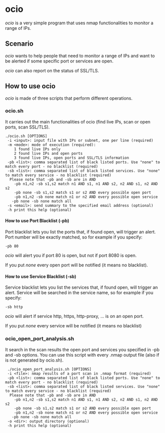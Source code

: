 # ocio

*ocio* is a very simple program that uses nmap functionalities to monitor a range of IPs.

## Scenario

*ocio* wants to help people that need to monitor a range of IPs and want to be alerted if some specific port or services are open.

*ocio* can also report on the status of SSL/TLS.

## How to use ocio 

*ocio* is made of three scripts that perform different operations.

### ocio.sh
It carries out the main functionalities of ocio (find live IPs, scan or open ports, scan SSL/TLS).

```
./ocio.sh [OPTIONS]
 -i <input>: input file with IPs or subnet, one per line (required)
 -m <mode>: mode of execution (required):
 	1 found live IPs only
	2 found live IPs and open ports
	3 found live IPs, open ports and SSL/TLS information
 -pb <list>: comma separated list of black listed ports. Use "none" to match every port - no blacklist (required)
 -sb <list>: comma separated list of black listed services. Use "none" to match every service - no blacklist (required)
  Please note that -pb and -sb are in AND
 	-pb n1,n2 -sb s1,s2 match n1 AND s1, n1 AND s2, n2 AND s1, n2 AND s2
	-pb none -sb s1,s2 match s1 or s2 AND every possible open port
	-pb n1,n2 -sb none match n1 or n2 AND every possible open service
   -pb none -sb none match all
 -s <email>: send summary to the specified email address (optional)
 -h print this help (optional)
```

#### How to use Port Blacklist (-pb)

Port blacklist lets you list the ports that, if found open, will trigger an alert.
Port number will be exactly matched, so for example if you specify:

```
-pb 80
```
*ocio* will alert you if port 80 is open, but not if port 8080 is open.

If you put *none* every open port will be notified (it means no blacklist).

#### How to use Service Blacklist (-sb)

Service blacklist lets you list the services that, if found open, will trigger an alert.
Service will be searched in the service name, so for example if you specify:

```
-sb http
```
*ocio* will alert if service http, https, http-proxy, ... is on an open port.

If you put *none* every service will be notified (it means no blacklist)

### ocio_open_port_analysis.sh
It search in the scan results the open port and services you specified in -pb and -sb options.
You can use this script with every .nmap output file (also if is not generated by ocio.sh).

```
 ./ocio_open_port_analysis.sh [OPTIONS]
 -i <file>: nmap results of a port scan in .nmap format (required)
 -pb <list>: comma separated list of black listed ports. Use "none" to match every port - no blacklist (required)
 -sb <list>: comma separated list of black listed services. Use "none" to match every service - no blacklist (required)
  Please note that -pb and -sb are in AND
 	-pb n1,n2 -sb s1,s2 match n1 AND s1, n1 AND s2, n2 AND s1, n2 AND s2
	-pb none -sb s1,s2 match s1 or s2 AND every possible open port
	-pb n1,n2 -sb none match n1 or n2 AND every possible open service
   -pb none -sb none match all
 -o <dir>: output directory (optional)
 -h print this help (optional)
```
